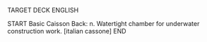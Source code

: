 TARGET DECK
ENGLISH

START
Basic
Caisson
Back: n. Watertight chamber for underwater construction work. [italian cassone]
END
